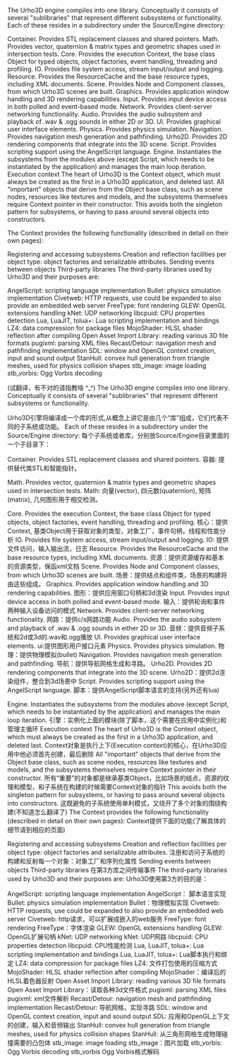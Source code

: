 The Urho3D engine compiles into one library. Conceptually it consists of several "sublibraries" that represent different subsystems or functionality. Each of these resides in a subdirectory under the Source/Engine directory:

Container. Provides STL replacement classes and shared pointers.
Math. Provides vector, quaternion & matrix types and geometric shapes used in intersection tests.
Core. Provides the execution Context, the base class Object for typed objects, object factories, event handling, threading and profiling.
IO. Provides file system access, stream input/output and logging.
Resource. Provides the ResourceCache and the base resource types, including XML documents.
Scene. Provides Node and Component classes, from which Urho3D scenes are built.
Graphics. Provides application window handling and 3D rendering capabilities.
Input. Provides input device access in both polled and event-based mode.
Network. Provides client-server networking functionality.
Audio. Provides the audio subsystem and playback of .wav & .ogg sounds in either 2D or 3D.
UI. Provides graphical user interface elements.
Physics. Provides physics simulation.
Navigation. Provides navigation mesh generation and pathfinding.
Urho2D. Provides 2D rendering components that integrate into the 3D scene.
Script. Provides scripting support using the AngelScript language.
Engine. Instantiates the subsystems from the modules above (except Script, which needs to be instantiated by the application) and manages the main loop iteration.
Execution context
The heart of Urho3D is the Context object, which must always be created as the first in a Urho3D application, and deleted last. All "important" objects that derive from the Object base class, such as scene nodes, resources like textures and models, and the subsystems themselves require Context pointer in their constructor. This avoids both the singleton pattern for subsystems, or having to pass around several objects into constructors.

The Context provides the following functionality (described in detail on their own pages):

Registering and accessing subsystems
Creation and reflection facilities per object type: object factories and serializable attributes.
Sending events between objects
Third-party libraries
The third-party libraries used by Urho3D and their purposes are:

AngelScript: scripting language implementation
Bullet: physics simulation implementation
Civetweb: HTTP requests, use could be expanded to also provide an embedded web server
FreeType: font rendering
GLEW: OpenGL extensions handling
kNet: UDP networking
libcpuid: CPU properties detection
Lua, LuaJIT, tolua+: Lua scripting implementation and bindings
LZ4: data compression for package files
MojoShader: HLSL shader reflection after compiling
Open Asset Import Library: reading various 3D file formats
pugixml: parsing XML files
Recast/Detour: navigation mesh and pathfinding implementation
SDL: window and OpenGL context creation, input and sound output
StanHull: convex hull generation from triangle meshes, used for physics collision shapes
stb_image: image loading
stb_vorbis: Ogg Vorbis decoding


(试翻译，有不对的请指教啥 ^_^)
The Urho3D engine compiles into one library. Conceptually it consists of several "sublibraries" that represent different subsystems or functionality. 

Urho3D引擎将编译成一个库的形式,从概念上讲它是由几个“库”组成，它们代表不同的子系统或功能。
Each of these resides in a subdirectory under the Source/Engine directory:
每个子系统或者库，分别放Source/Engine目录里面的一个子目录下：

Container. Provides STL replacement classes and shared pointers. 
容器: 提供替代类STL和智能指针。

Math. Provides vector, quaternion & matrix types and geometric shapes used in intersection tests.
Math: 向量(vector), 四元数(quaternion), 矩阵(matrix), 几何图形用于相交检测。

Core. Provides the execution Context, the base class Object for typed objects, object factories, event handling, threading and profiling. 
核心：提供Context, 基类Object用于获取对象的类型，对象工厂，事件句柄，线程和性能分析
IO. Provides file system access, stream input/output and logging. 
IO: 提供文件访问，输入输出流，日志
Resource. Provides the ResourceCache and the base resource types, including XML documents. 
资源：提供资源缓存和基本的资源类型，保函xml文档
Scene. Provides Node and Component classes, from which Urho3D scenes are built. 
场景：提供结点和组件类，场景的构建将由这些组成。
Graphics. Provides application window handling and 3D rendering capabilities. 
图形：提供应用窗口句柄和3d渲染
Input. Provides input device access in both polled and event-based mode. 
输入：提供轮询和事件两种输入设备访问的模式
Network. Provides client-server networking functionality. 
网路：提供c/s网路功能
Audio. Provides the audio subsystem and playback of .wav & .ogg sounds in either 2D or 3D. 
音频：提供音频子系统和2d或3d的.wav和.ogg播放
UI. Provides graphical user interface elements. 
ui:提供图形用户接口元素
Physics. Provides physics simulation. 
物理：提供物理模拟(bullet)
Navigation. Provides navigation mesh generation and pathfinding. 
导航：提供导航网格生成和寻路。
Urho2D. Provides 2D rendering components that integrate into the 3D scene. 
Urho2D：提供2d渲染组件，整合到3d场景中
Script. Provides scripting support using the AngelScript language.
脚本：提供AngelScript脚本语言的支持(另外还有lua)

 Engine. Instantiates the subsystems from the modules above (except Script, which needs to be instantiated by the application) and manages the main loop iteration. 
 引擎：实例化上面的模块(除了脚本，这个需要在应用中实例化)和管理主循环
 Execution context The heart of Urho3D is the Context object, which must always be created as the first in a Urho3D application, and deleted last. 
 Context对象是执行上下(Execution context)的核心，在Urho3D应用中他必须首先创建，最后删除
 All "important" objects that derive from the Object base class, such as scene nodes, resources like textures and models, and the subsystems themselves require Context pointer in their constructor. 
 所有“重要”的对象都是继承基类Object，比如场景的结点，资源的纹理和模型，和子系统在构建的时候需要Context对象的指针
 This avoids both the singleton pattern for subsystems, or having to pass around several objects into constructors.
这既避免的子系统使用单利模式，又绕开了多个对象的围绕构建(不知道怎么翻译了)
The Context provides the following functionality (described in detail on their own pages):
Context提供下面的功能(了解具体的细节请到相应的页面)

Registering and accessing subsystems Creation and reflection facilities per object type: object factories and serializable attributes. 
注册和访问子系统的构建和反射每一个对象：对象工厂和序列化属性
Sending events between objects Third-party libraries 
在第3方库之间传输事件
The third-party libraries used by Urho3D and their purposes are:
Urho3D使用第3方的目的是：

AngelScript: scripting language implementation 
AngelScript： 脚本语言实现
Bullet: physics simulation implementation 
Bullet：物理模拟实现
Civetweb: HTTP requests, use could be expanded to also provide an embedded web server 
Civetweb: http请求，可以扩展成嵌入的web服务
FreeType: font rendering 
FreeType：字体渲染
GLEW: OpenGL extensions handling 
GLEW: OpenGL扩展句柄
kNet: UDP networking 
kNet: UDP网路
libcpuid: CPU properties detection 
libcpuid: CPU性能检测
Lua, LuaJIT, tolua+: Lua scripting implementation and bindings 
Lua, LuaJIT, tolua+: Lua脚本执行和绑定
LZ4: data compression for package files 
LZ4: 文件打包使用的压缩方式
MojoShader: HLSL shader reflection after compiling 
MojoShader：编译后的HLSL着色器反射
Open Asset Import Library: reading various 3D file formats 
Open Asset Import Library：读取各种3d文件格式
pugixml: parsing XML files 
pugixml: xml文件解析
Recast/Detour: navigation mesh and pathfinding implementation 
Recast/Detour: 导航网格，实现寻路
SDL: window and OpenGL context creation, input and sound output 
SDL: 应用和OpenGL上下文的创建，输入和音频输出
StanHull: convex hull generation from triangle meshes, used for physics collision shapes 
StanHull: 从三角形网格生成物理碰撞需要的凸包体
stb_image: image loading 
stb_image：图片加载
stb_vorbis: Ogg Vorbis decoding
stb_vorbis  Ogg Vorbis格式解码
